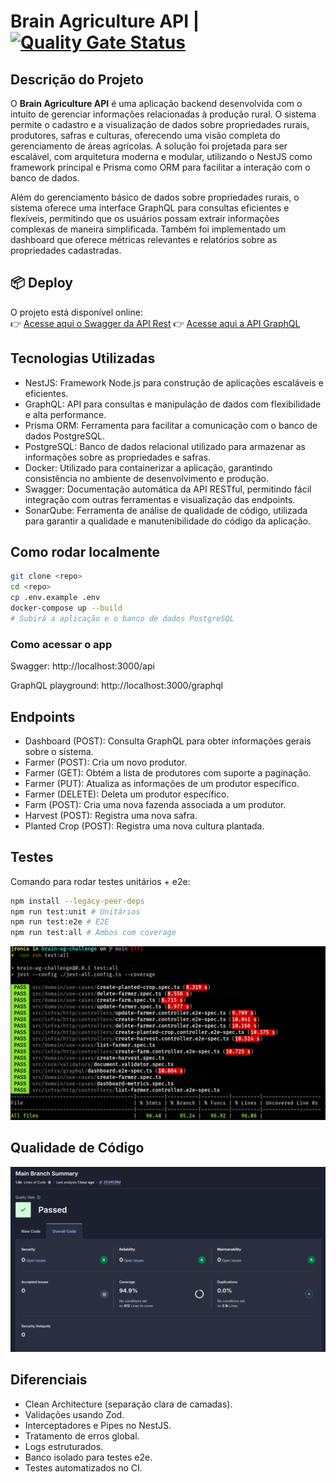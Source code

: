 # Brain Agriculture API |  [![Quality Gate Status](https://sonarcloud.io/api/project_badges/measure?project=JRonca_brain-ag-challenge&metric=alert_status)](https://sonarcloud.io/summary/new_code?id=JRonca_brain-ag-challenge)

## Descrição do Projeto
O **Brain Agriculture API** é uma aplicação backend desenvolvida com o intuito de gerenciar informações relacionadas à produção rural. O sistema permite o cadastro e a visualização de dados sobre propriedades rurais, produtores, safras e culturas, oferecendo uma visão completa do gerenciamento de áreas agrícolas. A solução foi projetada para ser escalável, com arquitetura moderna e modular, utilizando o NestJS como framework principal e Prisma como ORM para facilitar a interação com o banco de dados.

Além do gerenciamento básico de dados sobre propriedades rurais, o sistema oferece uma interface GraphQL para consultas eficientes e flexíveis, permitindo que os usuários possam extrair informações complexas de maneira simplificada. Também foi implementado um dashboard que oferece métricas relevantes e relatórios sobre as propriedades cadastradas.

## 📦 Deploy

O projeto está disponível online:  
👉 [Acesse aqui o Swagger da API Rest](https://brain-agriculture-api.onrender.com/api)
👉 [Acesse aqui a API GraphQL](https://brain-agriculture-api.onrender.com/graphql)

## Tecnologias Utilizadas

- NestJS: Framework Node.js para construção de aplicações escaláveis e eficientes.
- GraphQL: API para consultas e manipulação de dados com flexibilidade e alta performance.
- Prisma ORM: Ferramenta para facilitar a comunicação com o banco de dados PostgreSQL.
- PostgreSQL: Banco de dados relacional utilizado para armazenar as informações sobre as propriedades e safras.
- Docker: Utilizado para containerizar a aplicação, garantindo consistência no ambiente de desenvolvimento e produção.
- Swagger: Documentação automática da API RESTful, permitindo fácil integração com outras ferramentas e visualização das endpoints.
- SonarQube: Ferramenta de análise de qualidade de código, utilizada para garantir a qualidade e manutenibilidade do código da aplicação.

## Como rodar localmente

```bash
git clone <repo>
cd <repo>
cp .env.example .env
docker-compose up --build
# Subirá a aplicação e o banco de dados PostgreSQL
```

### Como acessar o app

Swagger: http://localhost:3000/api

GraphQL playground: http://localhost:3000/graphql

## Endpoints

- Dashboard (POST): Consulta GraphQL para obter informações gerais sobre o sistema.
- Farmer (POST): Cria um novo produtor.
- Farmer (GET): Obtém a lista de produtores com suporte a paginação.
- Farmer (PUT): Atualiza as informações de um produtor específico.
- Farmer (DELETE): Deleta um produtor específico.
- Farm (POST): Cria uma nova fazenda associada a um produtor.
- Harvest (POST): Registra uma nova safra.
- Planted Crop (POST): Registra uma nova cultura plantada.

## Testes

Comando para rodar testes unitários + e2e:

```Bash
npm install --legacy-peer-deps
npm run test:unit # Unitários
npm run test:e2e # E2E
npm run test:all # Ambos com coverage
```
![Testes](./images/coverageJest.png)

## Qualidade de Código

![SonarQube](./images/sonarQube.png)


## Diferenciais

- Clean Architecture (separação clara de camadas).
- Validações usando Zod.
- Interceptadores e Pipes no NestJS.
- Tratamento de erros global.
- Logs estruturados.
- Banco isolado para testes e2e.
- Testes automatizados no CI.